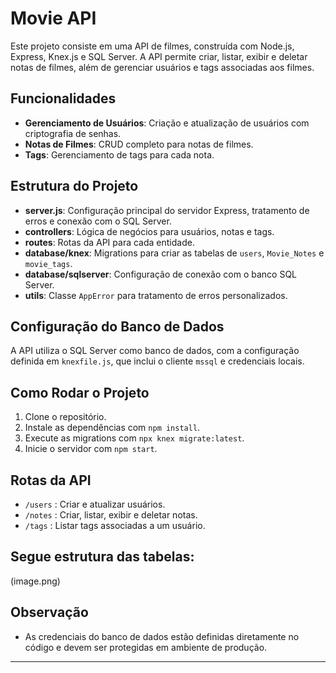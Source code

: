 # Movie API

Este projeto consiste em uma API de filmes, construída com Node.js, Express, Knex.js e SQL Server. A API permite criar, listar, exibir e deletar notas de filmes, além de gerenciar usuários e tags associadas aos filmes.

## Funcionalidades
- **Gerenciamento de Usuários**: Criação e atualização de usuários com criptografia de senhas.
- **Notas de Filmes**: CRUD completo para notas de filmes.
- **Tags**: Gerenciamento de tags para cada nota.

## Estrutura do Projeto
- **server.js**: Configuração principal do servidor Express, tratamento de erros e conexão com o SQL Server.
- **controllers**: Lógica de negócios para usuários, notas e tags.
- **routes**: Rotas da API para cada entidade.
- **database/knex**: Migrations para criar as tabelas de `users`, `Movie_Notes` e `movie_tags`.
- **database/sqlserver**: Configuração de conexão com o banco SQL Server.
- **utils**: Classe `AppError` para tratamento de erros personalizados.

## Configuração do Banco de Dados
A API utiliza o SQL Server como banco de dados, com a configuração definida em `knexfile.js`, que inclui o cliente `mssql` e credenciais locais.

## Como Rodar o Projeto
1. Clone o repositório.
2. Instale as dependências com `npm install`.
3. Execute as migrations com `npx knex migrate:latest`.
4. Inicie o servidor com `npm start`.

## Rotas da API
- `/users` : Criar e atualizar usuários.
- `/notes` : Criar, listar, exibir e deletar notas.
- `/tags` : Listar tags associadas a um usuário.

## Segue estrutura das tabelas:
(image.png)
## Observação
- As credenciais do banco de dados estão definidas diretamente no código e devem ser protegidas em ambiente de produção.

---
